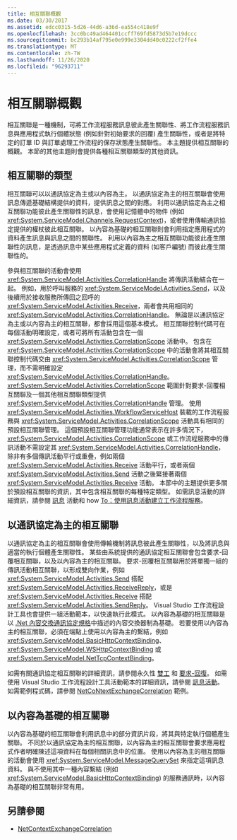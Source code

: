 ```yaml
---
title: 相互關聯概觀
ms.date: 03/30/2017
ms.assetid: edcc0315-5d26-44d6-a36d-ea554c418e9f
ms.openlocfilehash: 3cc0bc49ad464401ccff769fd5873d5b7e19dccc
ms.sourcegitcommit: bc293b14af795e0e999e3304dd40c0222cf2ffe4
ms.translationtype: MT
ms.contentlocale: zh-TW
ms.lasthandoff: 11/26/2020
ms.locfileid: "96293711"
---
```

# <a name="correlation-overview"></a>相互關聯概觀

相互關聯是一種機制，可將工作流程服務訊息彼此產生關聯性、將工作流程服務訊息與應用程式執行個體狀態 (例如針對初始要求的回覆) 產生關聯性，或者是將特定的訂單 ID 與訂單處理工作流程的保存狀態產生關聯性。 本主題提供相互關聯的概觀。 本節的其他主題則會提供各種相互關聯類型的其他資訊。  
  
## <a name="types-of-correlation"></a>相互關聯的類型  

 相互關聯可以以通訊協定為主或以內容為主。 以通訊協定為主的相互關聯會使用訊息傳遞基礎結構提供的資料，提供訊息之間的對應。 利用以通訊協定為主之相互關聯功能彼此產生關聯性的訊息，會使用記憶體中的物件 (例如 <xref:System.ServiceModel.Channels.RequestContext>)，或者使用傳輸通訊協定提供的權杖彼此相互關聯。 以內容為基礎的相互關聯則會利用指定應用程式的資料產生訊息與訊息之間的關聯性。 利用以內容為主之相互關聯功能彼此產生關聯性的訊息，是透過訊息中某些應用程式定義的資料 (如客戶編號) 而彼此產生關聯性的。  
  
 參與相互關聯的活動會使用 <xref:System.ServiceModel.Activities.CorrelationHandle> 將傳訊活動結合在一起。 例如，用於呼叫服務的 <xref:System.ServiceModel.Activities.Send>，以及後續用於接收服務所傳回之回呼的 <xref:System.ServiceModel.Activities.Receive>，兩者會共用相同的 <xref:System.ServiceModel.Activities.CorrelationHandle>。 無論是以通訊協定為主或以內容為主的相互關聯，都會採用這個基本模式。 相互關聯控制代碼可在每個活動明確設定，或者可將所有活動包含在一個 <xref:System.ServiceModel.Activities.CorrelationScope> 活動中。 包含在 <xref:System.ServiceModel.Activities.CorrelationScope> 中的活動會將其相互關聯控制代碼交由 <xref:System.ServiceModel.Activities.CorrelationScope> 管理，而不需明確設定 <xref:System.ServiceModel.Activities.CorrelationHandle>。 <xref:System.ServiceModel.Activities.CorrelationScope> 範圍針對要求-回覆相互關聯及一個其他相互關聯類型提供 <xref:System.ServiceModel.Activities.CorrelationHandle> 管理。 使用 <xref:System.ServiceModel.Activities.WorkflowServiceHost> 裝載的工作流程服務與 <xref:System.ServiceModel.Activities.CorrelationScope> 活動具有相同的預設相互關聯管理。 這個預設相互關聯管理功能通常表示在許多情況下，<xref:System.ServiceModel.Activities.CorrelationScope> 或工作流程服務中的傳訊活動不需設定其 <xref:System.ServiceModel.Activities.CorrelationHandle>，除非有多個傳訊活動平行或重疊，例如兩個 <xref:System.ServiceModel.Activities.Receive> 活動平行，或者兩個 <xref:System.ServiceModel.Activities.Send> 活動之後緊接著兩個 <xref:System.ServiceModel.Activities.Receive> 活動。 本節中的主題提供更多關於預設相互關聯的資訊，其中包含相互關聯的每種特定類型。 如需訊息活動的詳細資訊，請參閱 [訊息](messaging-activities.md) 活動和 how [To：使用訊息活動建立工作流程服務](how-to-create-a-workflow-service-with-messaging-activities.md)。  
  
## <a name="protocol-based-correlation"></a>以通訊協定為主的相互關聯

以通訊協定為主的相互關聯會使用傳輸機制將訊息彼此產生關聯性，以及將訊息與適當的執行個體產生關聯性。 某些由系統提供的通訊協定相互關聯會包含要求-回覆相互關聯，以及以內容為主的相互關聯。 要求-回覆相互關聯用於將單獨一組的傳訊活動相互關聯，以形成雙向作業，例如 <xref:System.ServiceModel.Activities.Send> 搭配 <xref:System.ServiceModel.Activities.ReceiveReply>，或是 <xref:System.ServiceModel.Activities.Receive> 搭配 <xref:System.ServiceModel.Activities.SendReply>。 Visual Studio 工作流程設計工具也會提供一組活動範本，以快速執行此模式。 以內容為基礎的相互關聯是以 [.Net 內容交換通訊協定規格](/openspecs/windows_protocols/mc-netcex/a7f26280-491f-465b-9914-c5eb5322dbb4)中描述的內容交換器制為基礎。 若要使用以內容為主的相互關聯，必須在端點上使用以內容為主的繫結，例如 <xref:System.ServiceModel.BasicHttpContextBinding>、<xref:System.ServiceModel.WSHttpContextBinding> 或 <xref:System.ServiceModel.NetTcpContextBinding>。  
  
如需有關通訊協定相互關聯的詳細資訊，請參閱永久性 [雙工](durable-duplex-correlation.md) 和 [要求-回復](request-reply-correlation.md)。 如需使用 Visual Studio 工作流程設計工具活動範本的詳細資訊，請參閱 [訊息活動](messaging-activities.md)。 如需範例程式碼，請參閱 [NetCoNtextExchangeCorrelation](/previous-versions/dotnet/netframework-4.0/ee662963(v=vs.100)) 範例。  
  
## <a name="content-based-correlation"></a>以內容為基礎的相互關聯

以內容為基礎的相互關聯會利用訊息中的部分資訊片段，將其與特定執行個體產生關聯。 不同於以通訊協定為主的相互關聯，以內容為主的相互關聯會要求應用程式作者明確陳述這項資料在每個相關訊息中的位置。 使用以內容為主的相互關聯的活動會使用 <xref:System.ServiceModel.MessageQuerySet> 來指定這項訊息資料。 與不使用其中一種內容繫結 (例如 <xref:System.ServiceModel.BasicHttpContextBinding>) 的服務通訊時，以內容為基礎的相互關聯非常有用。
  
## <a name="see-also"></a>另請參閱

- [NetContextExchangeCorrelation](/previous-versions/dotnet/netframework-4.0/ee662963(v=vs.100))
